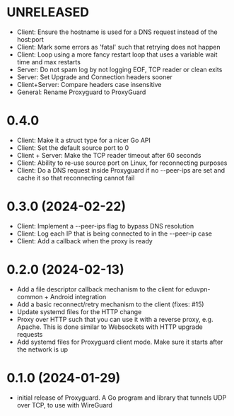 # UNRELEASED

- Client: Ensure the hostname is used for a DNS request instead of the host:port
- Client: Mark some errors as 'fatal' such that retrying does not happen
- Client: Loop using a more fancy restart loop that uses a variable wait time and max restarts
- Server: Do not spam log by not logging EOF, TCP reader or clean exits
- Server: Set Upgrade and Connection headers sooner
- Client+Server: Compare headers case insensitive
- General: Rename Proxyguard to ProxyGuard

# 0.4.0

- Client: Make it a struct type for a nicer Go API
- Client: Set the default source port to 0
- Client + Server: Make the TCP reader timeout after 60 seconds
- Client: Ability to re-use source port on Linux, for reconnecting purposes
- Client: Do a DNS request inside Proxyguard if no --peer-ips are set and cache it so that reconnecting cannot fail

# 0.3.0 (2024-02-22)

- Client: Implement a --peer-ips flag to bypass DNS resolution
- Client: Log each IP that is being connected to in the --peer-ip case
- Client: Add a callback when the proxy is ready

# 0.2.0 (2024-02-13)

- Add a file descriptor callback mechanism to the client for eduvpn-common + Android integration
- Add a basic reconnect/retry mechanism to the client (fixes: #15)
- Update systemd files for the HTTP change
- Proxy over HTTP such that you can use it with a reverse proxy, e.g. Apache. This is done similar to Websockets with HTTP upgrade requests
- Add systemd files for Proxyguard client mode. Make sure it starts after the network is up

# 0.1.0 (2024-01-29)

- initial release of Proxyguard. A Go program and library that tunnels UDP over TCP, to use with WireGuard
